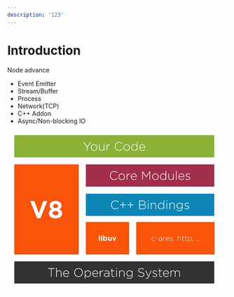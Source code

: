 ```yaml
---
description: '123'
---
```


# Introduction

Node advance

* Event Emitter
* Stream/Buffer
* Process
* Network\(TCP\)
* C++ Addon
* Async/Non-blocking IO



![](.gitbook/assets/image.png)

